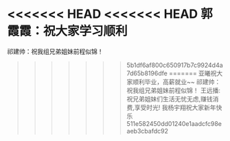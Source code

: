 <<<<<<< HEAD
<<<<<<< HEAD
郭霞霞：祝大家学习顺利
=======
祁建帅：祝我组兄弟姐妹前程似锦！
>>>>>>> 5b1df6af800c650917b7c9924d4a7d65b8196dfe
=======
亚曦祝大家顺利毕业，高薪就业~~
祁建帅：祝我组兄弟姐妹前程似锦！
王远播: 祝兄弟姐妹们生活无忧无虑,赚钱消费,享受时光!
我杨宇翔祝大家新年快乐
>>>>>>> 511e582450dd01240e1aadcfc98eaeb3cbafdc92
